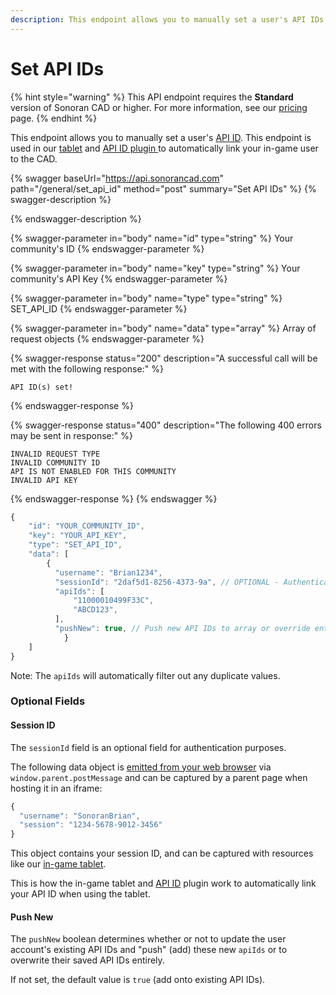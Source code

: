 ```yaml
---
description: This endpoint allows you to manually set a user's API IDs.
---
```


# Set API IDs

{% hint style="warning" %}
This API endpoint requires the **Standard** version of Sonoran CAD or higher. For more information, see our [pricing ](../../../../pricing/faq/)page.
{% endhint %}

This endpoint allows you to manually set a user's [API ID](../../getting-started/setting-your-api-id.md). This endpoint is used in our [tablet](../../../../integration-plugins/integration-plugins/available-plugins/tablet.md) and [API ID plugin ](../../../../integration-plugins/integration-plugins/available-plugins/api-id-checker.md)to automatically link your in-game user to the CAD.

{% swagger baseUrl="https://api.sonorancad.com" path="/general/set_api_id" method="post" summary="Set API IDs" %}
{% swagger-description %}

{% endswagger-description %}

{% swagger-parameter in="body" name="id" type="string" %}
Your community's ID
{% endswagger-parameter %}

{% swagger-parameter in="body" name="key" type="string" %}
Your community's API Key
{% endswagger-parameter %}

{% swagger-parameter in="body" name="type" type="string" %}
SET_API_ID
{% endswagger-parameter %}

{% swagger-parameter in="body" name="data" type="array" %}
Array of request objects
{% endswagger-parameter %}

{% swagger-response status="200" description="A successful call will be met with the following response:" %}
```
API ID(s) set!
```
{% endswagger-response %}

{% swagger-response status="400" description="The following 400 errors may be sent in response:" %}
```http
INVALID REQUEST TYPE
INVALID COMMUNITY ID
API IS NOT ENABLED FOR THIS COMMUNITY
INVALID API KEY
```
{% endswagger-response %}
{% endswagger %}

```javascript
{
    "id": "YOUR_COMMUNITY_ID",
    "key": "YOUR_API_KEY",
    "type": "SET_API_ID",
    "data": [
        {
          "username": "Brian1234",
          "sessionId": "2daf5d1-8256-4373-9a", // OPTIONAL - Authentication
          "apiIds": [
              "11000010499F33C",
              "ABCD123",
          ],
          "pushNew": true, // Push new API IDs to array or override entirely
		    }
    ]
}
```

Note: The `apiIds` will automatically filter out any duplicate values.

### Optional Fields

#### Session ID

The `sessionId` field is an optional field for authentication purposes.

The following data object is [emitted from your web browser](https://developer.mozilla.org/en-US/docs/Web/API/Window/postMessage) via `window.parent.postMessage` and can be captured by a parent page when hosting it in an iframe:

```javascript
{
  "username": "SonoranBrian",
  "session": "1234-5678-9012-3456"
}
```

This object contains your session ID, and can be captured with resources like our [in-game tablet](../../../../integration-plugins/integration-plugins/available-plugins/tablet.md).

This is how the in-game tablet and [API ID](../../../../integration-plugins/integration-plugins/available-plugins/api-id-checker.md) plugin work to automatically link your API ID when using the tablet.

#### Push New

The `pushNew` boolean determines whether or not to update the user account's existing API IDs and "push" (add) these new `apiIds` or to overwrite their saved API IDs entirely.

If not set, the default value is `true` (add onto existing API IDs).
